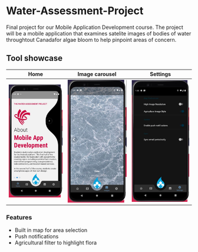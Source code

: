 # Water-Assessment-Project
Final project for our Mobile Application Development course. The project will be a mobile application that examines satelite images of bodies of water throughtout Canadafor algae bloom to help pinpoint areas of concern.


## Tool showcase

| Home | Image carousel | Settings | 
|-----|------|--------|
| ![](./showcase/p1.jpg?raw=true) | ![](./showcase/p2.jpg?raw=true) | ![](./showcase/p3.jpg?raw=true) | 

### Features
- Built in map for area selection
- Push notifications
- Agricultural filter to highlight flora
